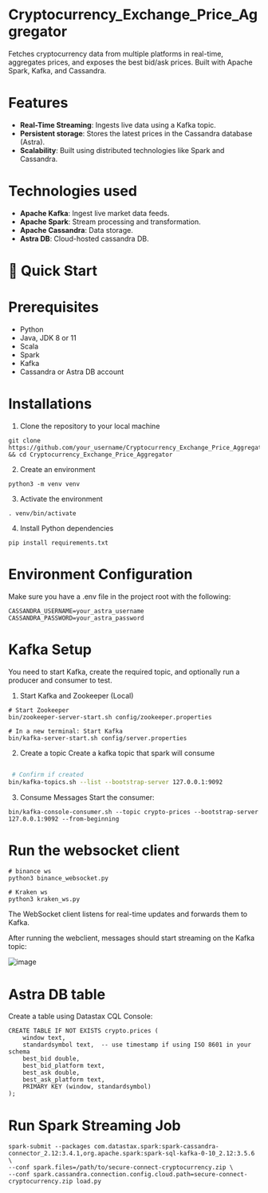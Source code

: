 # Cryptocurrency_Exchange_Price_Aggregator
Fetches cryptocurrency data from multiple platforms in real-time, aggregates prices, and exposes the best bid/ask prices. Built with Apache Spark, Kafka, and Cassandra.

# Features
* **Real-Time Streaming**: Ingests live data using a Kafka topic.
* **Persistent storage**: Stores the latest prices in the Cassandra database (Astra).
* **Scalability**: Built using distributed technologies like Spark and Cassandra.

# Technologies used
* **Apache Kafka**: Ingest live market data feeds.
* **Apache Spark**: Stream processing and transformation.
* **Apache Cassandra**: Data storage.
* **Astra DB**: Cloud-hosted cassandra DB.

# 🚀  Quick Start
# Prerequisites
  * Python
  * Java, JDK 8 or 11
  * Scala
  * Spark
  * Kafka
  * Cassandra or Astra DB account

# Installations
1. Clone the repository to your local machine
```
git clone https://github.com/your_username/Cryptocurrency_Exchange_Price_Aggregator.git && cd Cryptocurrency_Exchange_Price_Aggregator
```
2. Create an environment
```
python3 -m venv venv
```
3. Activate the environment
```
. venv/bin/activate
```
4. Install Python dependencies
```
pip install requirements.txt
```

# Environment Configuration
Make sure you have a .env file in the project root with the following:
```
CASSANDRA_USERNAME=your_astra_username
CASSANDRA_PASSWORD=your_astra_password
```

# Kafka Setup
You need to start Kafka, create the required topic, and optionally run a producer and consumer to test.
1. Start Kafka and Zookeeper (Local)
```
# Start Zookeeper
bin/zookeeper-server-start.sh config/zookeeper.properties

# In a new terminal: Start Kafka
bin/kafka-server-start.sh config/server.properties
```

2. Create a topic
Create a kafka topic that spark will consume
```bin/kafka-topics.sh --create --topic crypto --bootstrap-server 127.0.0.1:9092 --partitions 1 --replication-factor 1

 # Confirm if created
bin/kafka-topics.sh --list --bootstrap-server 127.0.0.1:9092
```

3. Consume Messages
Start the consumer:
```
bin/kafka-console-consumer.sh --topic crypto-prices --bootstrap-server 127.0.0.1:9092 --from-beginning
```

# Run the websocket client
```
# binance ws
python3 binance_websocket.py

# Kraken ws
python3 kraken_ws.py
```

The WebSocket client listens for real-time updates and forwards them to Kafka.

After running the webclient, messages should start streaming on the Kafka topic:

![image](https://github.com/user-attachments/assets/8a7f3b9c-6d7b-45d3-9ae2-86cf203bdc83)


# Astra DB table
Create a table using Datastax CQL Console:
```
CREATE TABLE IF NOT EXISTS crypto.prices (
    window text,
    standardsymbol text,  -- use timestamp if using ISO 8601 in your schema
    best_bid double,
    best_bid_platform text,
    best_ask double,
    best_ask_platform text,
    PRIMARY KEY (window, standardsymbol)
);
```

# Run Spark Streaming Job
```
spark-submit --packages com.datastax.spark:spark-cassandra-connector_2.12:3.4.1,org.apache.spark:spark-sql-kafka-0-10_2.12:3.5.6 \
--conf spark.files=/path/to/secure-connect-cryptocurrency.zip \
--conf spark.cassandra.connection.config.cloud.path=secure-connect-cryptocurrency.zip load.py
```





